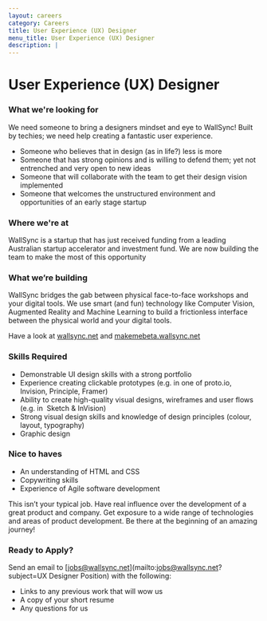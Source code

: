 ```yaml
---
layout: careers
category: Careers
title: User Experience (UX) Designer
menu_title: User Experience (UX) Designer
description: |
---
```


User Experience (UX) Designer 
====================

### What we're looking for

We need someone to bring a designers mindset and eye to WallSync!   Built by techies; we need help creating a fantastic user experience.   

- Someone who believes that in design (as in life?) less is more 
- Someone that has strong opinions and is willing to defend them; yet not entrenched and very open to new ideas
- Someone that will collaborate with the team to get their design vision implemented
- Someone that welcomes the unstructured environment and opportunities of an early stage startup

### Where we're at

WallSync is a startup that has just received funding from a leading Australian startup accelerator and investment fund.  We are now building the team to make the most of this opportunity

### What we’re building

WallSync bridges the gab between physical face-to-face workshops and your digital tools.  We use smart (and fun) technology like Computer Vision, Augmented Reality and Machine Learning to build a frictionless interface between the physical world and your digital tools.

Have a look at [wallsync.net](wallsync.net) and [makemebeta.wallsync.net](makemebeta.wallsync.net)

### Skills Required

- Demonstrable UI design skills with a strong portfolio
- Experience creating clickable prototypes (e.g. in one of proto.io, Invision, Principle, Framer)
- Ability to create high-quality visual designs, wireframes and user flows (e.g. in  Sketch &  InVision)
- Strong visual design skills and knowledge of design principles (colour, layout, typography)
- Graphic design

###  Nice to haves

- An understanding of HTML and CSS
- Copywriting skills
- Experience of Agile software development

This isn’t your typical job.  Have real influence over the development of a great product and company.  Get exposure to a wide range of technologies and areas of product development.  Be there at the beginning of an amazing journey!

### Ready to Apply?

Send an email to [jobs@wallsync.net](mailto:jobs@wallsync.net?subject=UX Designer Position) with the following:

- Links to any previous work that will wow us
- A copy of your short resume
- Any questions for us

